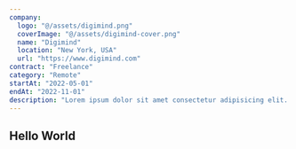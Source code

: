 ```yaml
---
company:
  logo: "@/assets/digimind.png"
  coverImage: "@/assets/digimind-cover.png"
  name: "Digimind"
  location: "New York, USA"
  url: "https://www.digimind.com"
contract: "Freelance"
category: "Remote"
startAt: "2022-05-01"
endAt: "2022-11-01"
description: "Lorem ipsum dolor sit amet consectetur adipisicing elit. Magni accusantium iste"
---
```


## Hello World